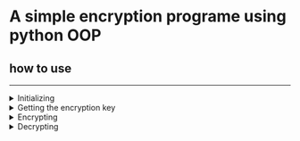 # A simple encryption programe using python OOP

## how to use

---

<details>
<summary>Initializing</summary>
<code lang="lang-py">
encrypter = encryption()
</code>

</details>
<details>
<summary>Getting the encryption key</summary>
<code lang="lang-py">
encrypter.generate_key()

#returns the key
</code>

</details>
<details>
<summary>Encrypting</summary>

<code lang="lang-py">
encrypter.encrypt(<"key">, <"string">)

#here this will return the encrypted text
</code>

</details>

<details>
<summary>Decrypting</summary>

<code lang="lang-py">
encrypter.decrypt(<"key">, <"encrypted text">)

#returns decrypted text
</code>

</details>
